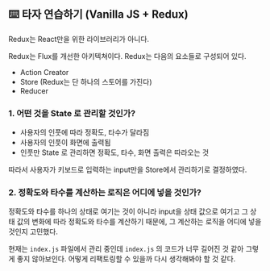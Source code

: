 ## ⌨️ 타자 연습하기 (Vanilla JS + Redux)

Redux는 React만을 위한 라이브러리가 아니다.

Redux는 Flux를 개선한 아키텍쳐이다. Redux는 다음의 요소들로 구성되어 있다.

- Action Creator
- Store (Redux는 단 하나의 스토어를 가진다)
- Reducer

### 1. 어떤 것을 State 로 관리할 것인가?
- 사용자의 인풋에 따라 정확도, 타수가 달라짐
- 사용자의 인풋이 화면에 출력됨
- 인풋만 State 로 관리하면 정확도, 타수, 화면 출력은 따라오는 것

따라서 사용자가 키보드로 입력하는 input만을 Store에서 관리하기로 결정하였다.

### 2. 정확도와 타수를 계산하는 로직은 어디에 넣을 것인가?
정확도와 타수를 하나의 상태로 여기는 것이 아니라 input을 상태 값으로 여기고 그 상태 값의 변화에 따라 정확도와 타수를 계산하기 때문에, 그 계산하는 로직을 어디에 넣을 것인지 고민했다.

현재는 `index.js` 파일에서 관리 중인데 `index.js` 의 코드가 너무 길어진 것 같아 그렇게 좋지 않아보인다. 어떻게 리팩토링할 수 있을까 다시 생각해봐야 할 것 같다.
